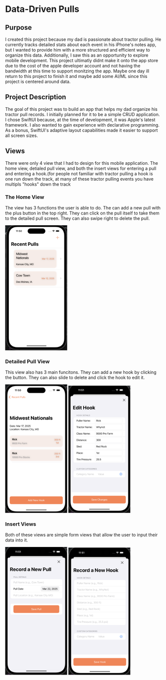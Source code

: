 # Data-Driven Pulls
## Purpose
I created this project because my dad is passionate about tractor pulling. He currently tracks detailed stats about each event in his iPhone's notes app, but I wanted to provide him with a more structured and efficient way to organize this data. Additionally, I saw this as an opportunity to explore mobile development. This project ultimatly didnt make it onto the app store due to the cost of the apple developer account and not having the bandwidth at this time to support monitzing the app. Maybe one day ill return to this project to finish it and maybe add some AI/ML since this project is centered around data.

## Project Description
The goal of this project was to build an app that helps my dad organize his tractor pull records. I initially planned for it to be a simple CRUD application. I chose SwiftUI because, at the time of development, it was Apple's latest framework. I also wanted to gain experience with declarative programming. As a bonus, SwiftUI's adaptive layout capabilities made it easier to support all screen sizes.

## Views
There were only 4 view that I had to design for this mobile application. The home view, detialed pull view, and both the insert views for entering a pull and entering a hook.(for people not familiar with tractor pulling a hook is one run down the track, at many of these tractor pulling events you have multipls "hooks" down the track

### The Home View
The view has 3 functions the user is able to do. The can add a new pull with the plus button in the top right. They can click on the pull itself to take them to the detailed pull screen. They can also swipe right to delete the pull.

<img src="Assets/HomeView.png" width="200">


### Detailed Pull View
This view also has 3 main funcitons. They can add a new hook by clicking the button. They can also slide to delete and click the hook to edit it.

 <img src="Assets/DetailedView.png" width="200">  <img src="Assets/EditHook.png" width="200">

 ### Insert Views
 Both of these views are simple form views that allow the user to input their data into it.

  <img src="Assets/InsertPull.png" width="200">  <img src="Assets/InsertHook.png" width="200">
